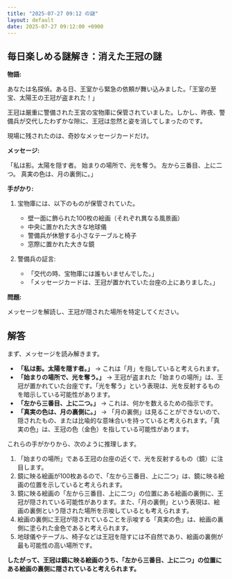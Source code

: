 ```yaml
---
title: "2025-07-27 09:12 の謎"
layout: default
date: 2025-07-27 09:12:00 +0900
---
```

## 毎日楽しめる謎解き：消えた王冠の謎

**物語:**

あなたは名探偵。ある日、王室から緊急の依頼が舞い込みました。「王室の至宝、太陽王の王冠が盗まれた！」

王冠は厳重に警備された王宮の宝物庫に保管されていました。しかし、昨夜、警備兵が交代したわずかな隙に、王冠は忽然と姿を消してしまったのです。

現場に残されたのは、奇妙なメッセージカードだけ。

**メッセージ:**

「私は影。太陽を隠す者。
  始まりの場所で、光を奪う。
  左から三番目、上に二つ。
  真実の色は、月の裏側に。」

**手がかり:**

1.  宝物庫には、以下のものが保管されていた。
    *   壁一面に飾られた100枚の絵画（それぞれ異なる風景画）
    *   中央に置かれた大きな地球儀
    *   警備兵が休憩する小さなテーブルと椅子
    *   窓際に置かれた大きな鏡

2.  警備兵の証言:
    *   「交代の時、宝物庫には誰もいませんでした。」
    *   「メッセージカードは、王冠が置かれていた台座の上にありました。」

**問題:**

メッセージを解読し、王冠が隠された場所を特定してください。

## 解答

まず、メッセージを読み解きます。

*   **「私は影。太陽を隠す者。」** → これは「月」を指していると考えられます。
*   **「始まりの場所で、光を奪う。」** → 王冠が盗まれた「始まりの場所」は、王冠が置かれていた台座です。「光を奪う」という表現は、光を反射するものを暗示している可能性があります。
*   **「左から三番目、上に二つ。」** → これは、何かを数えるための指示です。
*   **「真実の色は、月の裏側に。」** → 「月の裏側」は見ることができないので、隠されたもの、または比喩的な意味合いを持っていると考えられます。「真実の色」は、王冠の色（金色）を指している可能性があります。

これらの手がかりから、次のように推理します。

1.  「始まりの場所」である王冠の台座の近くで、光を反射するもの（鏡）に注目します。
2.  鏡に映る絵画が100枚あるので、「左から三番目、上に二つ」は、鏡に映る絵画の位置を示していると考えられます。
3.  鏡に映る絵画の「左から三番目、上に二つ」の位置にある絵画の裏側に、王冠が隠されている可能性があります。また、「月の裏側」という表現は、絵画の裏側という隠された場所を示唆しているとも考えられます。
4.  絵画の裏側に王冠が隠されていることを示唆する「真実の色」は、絵画の裏側に塗られた金色であると考えられます。
5.  地球儀やテーブル、椅子などは王冠を隠すには不自然であり、絵画の裏側が最も可能性の高い場所です。

**したがって、王冠は鏡に映る絵画のうち、「左から三番目、上に二つ」の位置にある絵画の裏側に隠されていると考えられます。**
